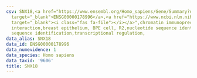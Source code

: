```yaml
---
csv: SNX18,<a href="https://www.ensembl.org/Homo_sapiens/Gene/Summary?db=core;g=ENSG00000178996"
  target="_blank">ENSG00000178996</a>,<a href="https://www.ncbi.nlm.nih.gov/pubmed/22863008"
  target="_blank"><i class="fas fa-file"></i></a>",chromatin immunoprecipitation assay,direct
  interaction,breast epithelium, BPE cell, R2,nucleotide sequence identification,nucleotide
  sequence identification,transcriptional regulation,
data_alias: SNX18
data_id: ENSG00000178996
data_numevidence: 1
data_species: Homo sapiens
data_taxid: '9606'
title: SNX18
---
```

